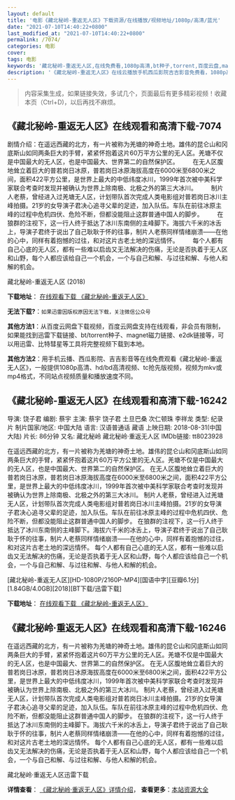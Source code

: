 ```yaml
---
layout: default
title: '电影《藏北秘岭-重返无人区》下载资源/在线播放/视频地址/1080p/高清/蓝光'
date: "2021-07-10T14:40:22+0800"
last_modified_at: "2021-07-10T14:40:22+0800"
permalink: /7074/
categories: 电影
cover:
tags: 电影
keywords: '藏北秘岭-重返无人区,在线免费看,1080p高清,bt种子,torrent,百度云盘,magnet,磁力链,迅雷下载资源'
description: '《藏北秘岭-重返无人区》在线云播放手机西瓜影院吉吉影音免费看，1080p高清bd/hd未删减完整版和tc抢先枪版，mkv/mp4格式，附带bt/torrent种子、magnet/磁力链、百度云盘、网盘资源迅雷下载链接'
---
```


>内容采集生成，如果链接失效，多试几个，页面最后有更多精彩视频！收藏本页（Ctrl+D)，以后再找不麻烦。


## 《藏北秘岭-重返无人区》在线观看和高清下载-7074

剧情介绍：在遥远西藏的北方，有一片被称为羌塘的神奇土地。雄伟的昆仑山和冈底斯山如同两条巨大的手臂，紧紧怀抱着这片60万平方公里的无人区。羌塘不仅是中国最大的无人区，也是中国最大、世界第二的自然保护区。 　　在无人区腹地耸立着巨大的普若岗日冰原，普若岗日冰原海拔高度在6000米至6800米之间，面积422平方公里，是世界上最大的中低纬度冰川，1999年首次被中美科学家联合考查时发现并被确认为世界上除南极、北极之外的第三大冰川。 　　制片人老蔡，曾经进入过羌塘无人区，计划带队首次完成人类电影组对普若岗日冰川主峰拍摄。21岁的女导演子君决心追寻父辈的足迹，加入队伍。车队在前往冰原主峰的过程中危机四伏、危险不断，但都没能阻止这群普通中国人的脚步。 　　在狼群的注视下，这一行人终于抵达了冰川东南侧的主峰脚下。海拔六千米的冰舌上，导演子君终于说出了自己耿耿于怀的往事，制片人老蔡同样情绪崩溃——在他的心中，同样有着抱憾的过往，和对这片古老土地的深远情怀。 　　每个人都有自己心底的无人区，都有一些难以启齿又无法解决的伤痛，无论是否执着于无人区和山野，每个人都应该给自己一个机会，一个与自己和解、与过往和解、与他人和解的机会。


藏北秘岭-重返无人区 (2018)

**下载地址**： [在线观看下载 《藏北秘岭-重返无人区》](https://www.btbtdy.me/btdy/dy13758.html) 


**无法下载?**：`如果迅雷因版权原因无法下载，关注微信公众号 `

**其他方法1**：从百度云网盘下载视频，百度云网盘支持在线观看，非会员有限制，如果能找到迅雷下载链接、bt/torrent种子、magnet磁力链接、e2dk链接等，可以用迅雷、比特彗星等工具将完整视频下载到本地。

**其他方法2**：用手机云播、西瓜影院、吉吉影音等在线免费观看《藏北秘岭-重返无人区》，一般提供1080p高清、hd/bd高清视频、tc抢先版视频，视频为mkv或mp4格式，不同站点视频质量和播放速度不同。


## 《藏北秘岭-重返无人区》在线观看和高清下载-16242

导演: 饶子君 编剧: 蔡宇 主演: 蔡宇 饶子君 土旦巴桑 次仁顿珠 李祥龙 类型: 纪录片 制片国家/地区: 中国大陆 语言: 汉语普通话 藏语 上映日期: 2018-08-31(中国大陆) 片长: 86分钟 又名: 藏北秘岭 藏北秘岭·重返无人区 IMDb链接: tt8023928

在遥远西藏的北方，有一片被称为羌塘的神奇土地。雄伟的昆仑山和冈底斯山如同两条巨大的手臂，紧紧怀抱着这片60万平方公里的无人区。羌塘不仅是中国最大的无人区，也是中国最大、世界第二的自然保护区。 在无人区腹地耸立着巨大的普若岗日冰原，普若岗日冰原海拔高度在6000米至6800米之间，面积422平方公里，是世界上最大的中低纬度冰川，1999年首次被中美科学家联合考查时发现并被确认为世界上除南极、北极之外的第三大冰川。 制片人老蔡，曾经进入过羌塘无人区，计划带队首次完成人类电影组对普若岗日冰川主峰拍摄。21岁的女导演子君决心追寻父辈的足迹，加入队伍。车队在前往冰原主峰的过程中危机四伏、危险不断，但都没能阻止这群普通中国人的脚步。 在狼群的注视下，这一行人终于抵达了冰川东南侧的主峰脚下。海拔六千米的冰舌上，导演子君终于说出了自己耿耿于怀的往事，制片人老蔡同样情绪崩溃——在他的心中，同样有着抱憾的过往，和对这片古老土地的深远情怀。 每个人都有自己心底的无人区，都有一些难以启齿又无法解决的伤痛，无论是否执着于无人区和山野，每个人都应该给自己一个机会，一个与自己和解、与过往和解、与他人和解的机会。


[藏北秘岭-重返无人区][HD-1080P/2160P-MP4][国语中字][豆瓣6.1分][1.84GB/4.0GB][2018][BT下载/迅雷下载]

**下载地址**： [在线观看下载 《藏北秘岭-重返无人区》](https://www.btdx8.com/torrent/zbmlcfwrq_2018.html) 


## 《藏北秘岭·重返无人区》在线观看和高清下载-16246

在遥远西藏的北方，有一片被称为羌塘的神奇土地。雄伟的昆仑山和冈底斯山如同两条巨大的手臂，紧紧怀抱着这片60万平方公里的无人区。羌塘不仅是中国最大的无人区，也是中国最大、世界第二的自然保护区。 在无人区腹地耸立着巨大的普若岗日冰原，普若岗日冰原海拔高度在6000米至6800米之间，面积422平方公里，是世界上最大的中低纬度冰川，1999年首次被中美科学家联合考查时发现并被确认为世界上除南极、北极之外的第三大冰川。 制片人老蔡，曾经进入过羌塘无人区，计划带队首次完成人类电影组对普若岗日冰川主峰拍摄。21岁的女导演子君决心追寻父辈的足迹，加入队伍。车队在前往冰原主峰的过程中危机四伏、危险不断，但都没能阻止这群普通中国人的脚步。 在狼群的注视下，这一行人终于抵达了冰川东南侧的主峰脚下。海拔六千米的冰舌上，导演子君终于说出了自己耿耿于怀的往事，制片人老蔡同样情绪崩溃——在他的心中，同样有着抱憾的过往，和对这片古老土地的深远情怀。 每个人都有自己心底的无人区，都有一些难以启齿又无法解决的伤痛，无论是否执着于无人区和山野，每个人都应该给自己一个机会，一个与自己和解、与过往和解、与他人和解的机会。


藏北秘岭·重返无人区迅雷下载

**详情查看**： [《藏北秘岭·重返无人区》详情介绍](/movie/16246/)， **查看更多**：[本站资源大全](/movie/t/all/)


